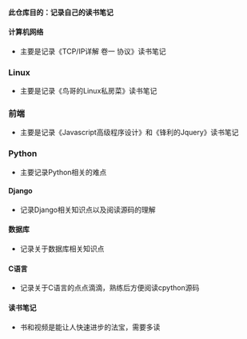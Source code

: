 #### 此仓库目的：记录自己的读书笔记



#### 计算机网络
* 主要是记录《TCP/IP详解 卷一 协议》读书笔记


### Linux
* 主要是记录《鸟哥的Linux私房菜》读书笔记

### 前端

* 主要是记录《Javascript高级程序设计》和《锋利的Jquery》读书笔记


### Python
* 主要记录Python相关的难点


#### Django
* 记录Django相关知识点以及阅读源码的理解


#### 数据库
* 记录关于数据库相关知识点

#### C语言
* 记录关于C语言的点点滴滴，熟练后方便阅读cpython源码

#### 读书笔记
* 书和视频是能让人快速进步的法宝，需要多读


